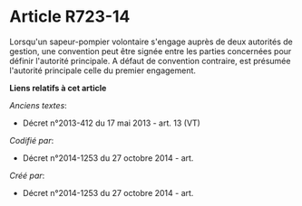 # Article R723-14

Lorsqu'un sapeur-pompier volontaire s'engage auprès de deux autorités de gestion, une convention peut être signée entre les
parties concernées pour définir l'autorité principale. A défaut de convention contraire, est présumée l'autorité principale
celle du premier engagement.

**Liens relatifs à cet article**

_Anciens textes_:

  - Décret n°2013-412 du 17 mai 2013 - art. 13 (VT)

_Codifié par_:

  - Décret n°2014-1253 du 27 octobre 2014 - art.

_Créé par_:

  - Décret n°2014-1253 du 27 octobre 2014 - art.
